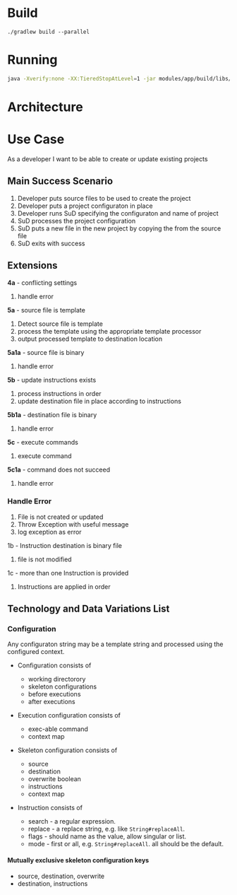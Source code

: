 # Build

```shell
./gradlew build --parallel
```

# Running

```sh
java -Xverify:none -XX:TieredStopAtLevel=1 -jar modules/app/build/libs/app-0.1.0.jar
```

# Architecture

# Use Case

As a developer I want to be able to create or update existing projects

## Main Success Scenario

1. Developer puts source files to be used to create the project
1. Developer puts a project configuraton in place
1. Developer runs SuD specifying the configuraton and name of project
1. SuD processes the project configuration
1. SuD puts a new file in the new project by copying the from the source file
1. SuD exits with success

## Extensions

**4a** - conflicting settings

1. handle error

**5a** - source file is template

1. Detect source file is template
1. process the template using the appropriate template processor
1. output processed template to destination location

**5a1a** - source file is binary

1. handle error

**5b** - update instructions exists

1. process instructions in order
1. update destination file in place according to instructions

**5b1a** - destination file is binary

1. handle error

**5c** - execute commands

1. execute command

**5c1a** - command does not succeed

1. handle error

### Handle Error

1. File is not created or updated
1. Throw Exception with useful message
1. log exception as error

1b - Instruction destination is binary file

1. file is not modified

1c - more than one Instruction is provided

1. Instructions are applied in order

## Technology and Data Variations List

### Configuration

Any configuraton string may be a template string and processed using the configured context.

* Configuration consists of
  * working directorory
  * skeleton configurations
  * before executions
  * after executions

* Execution configuration consists of
  * exec-able command
  * context map

* Skeleton configuration consists of
  * source
  * destination
  * overwrite boolean
  * instructions
  * context map

* Instruction consists of
  * search - a regular expression.
  * replace - a replace string, e.g. like `String#replaceAll`.
  * flags - should name as the value, allow singular or list.
  * mode - first or all, e.g. `String#replaceAll`. all should be the default.

#### Mutually exclusive skeleton configuration keys

* source, destination, overwrite
* destination, instructions
